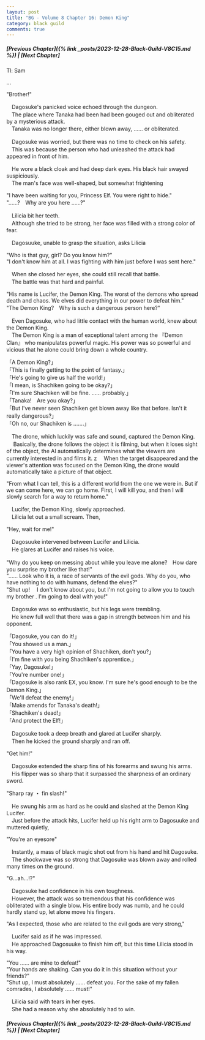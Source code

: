 ```yaml
---
layout: post
title: "BG - Volume 8 Chapter 16: Demon King"
category: black guild
comments: true
---
```


##### [Previous Chapter]({% link _posts/2023-12-28-Black-Guild-V8C15.md %}) \| [Next Chapter]



Tl: Sam


…



"Brother!"

　Dagosuke's panicked voice echoed through the dungeon.    
　The place where Tanaka had been had been gouged out and obliterated by a mysterious attack.    
　Tanaka was no longer there, either blown away, ...... or obliterated.

　Dagosuke was worried, but there was no time to check on his safety.    
　This was because the person who had unleashed the attack had appeared in front of him.

　He wore a black cloak and had deep dark eyes. His black hair swayed suspiciously.    
　The man's face was well-shaped, but somewhat frightening
<!--more-->

"I have been waiting for you, Princess Elf. You were right to hide."     
"......?　Why are you here ......?"

　Lilicia bit her teeth.   
　Although she tried to be strong, her face was filled with a strong color of fear.

　Dagosuuke, unable to grasp the situation, asks Lilicia   

"Who is that guy, girl? Do you know him?"    
"I don't know him at all. I was fighting with him just before I was sent here."  

　When she closed her eyes, she could still recall that battle.    
　The battle was that hard and painful.

"His name is Lucifer, the Demon King. The worst of the demons who spread death and chaos. We elves did everything in our power to defeat him."   
"The Demon King?　Why is such a dangerous person here?"

　Even Dagosuke, who had little contact with the human world, knew about the Demon King.    
　The Demon King is a man of exceptional talent among the 『Demon Clan』 who manipulates powerful magic. His power was so powerful and vicious that he alone could bring down a whole country.

「A Demon King?」     
「This is finally getting to the point of fantasy.」    
「He's going to give us half the world!」   
「I mean, is Shachiken going to be okay?」    
「I'm sure Shachiken will be fine. ...... probably.」    
「Tanaka!　Are you okay?」    
「But I've never seen Shachiken get blown away like that before. Isn't it really dangerous?」    
「Oh no, our Shachiken is .......」

　The drone, which luckily was safe and sound, captured the Demon King.    
　 Basically, the drone follows the object it is filming, but when it loses sight of the object, the AI automatically determines what the viewers are currently interested in and films it.      z
　When the target disappeared and the viewer's attention was focused on the Demon King, the drone would automatically take a picture of that object.

"From what I can tell, this is a different world from the one we were in. But if we can come here, we can go home. First, I will kill you, and then I will slowly search for a way to return home."

　Lucifer, the Demon King, slowly approached.   
　Lilicia let out a small scream. Then,

"Hey, wait for me!"

　Dagosuuke intervened between Lucifer and Lilicia.   
　He glares at Lucifer and raises his voice.

"Why do you keep on messing about while you leave me alone?　How dare you surprise my brother like that!"    
"...... Look who it is, a race of servants of the evil gods. Why do you, who have nothing to do with humans, defend the elves?"    
"Shut up!　 I don't know about you, but I'm not going to allow you to touch my brother . I'm going to deal with you!"

　Dagosuke was so enthusiastic, but his legs were trembling.    
　He knew full well that there was a gap in strength between him and his opponent.

「Dagosuke, you can do it!」    
「You showed us a man.」    
「You have a very high opinion of Shachiken, don't you?」    
「I'm fine with you being Shachiken's apprentice.」    
「Yay, Dagosuke!」    
「You're number one!」    
「Dagosuke is also rank EX, you know. I'm sure he's good enough to be the Demon King.」    
「We'll defeat the enemy!」    
「Make amends for Tanaka's death!」    
「Shachiken's dead!」    
「And protect the Elf!」

　Dagosuke took a deep breath and glared at Lucifer sharply.   
　Then he kicked the ground sharply and ran off.

"Get him!"

　Dagosuke extended the sharp fins of his forearms and swung his arms.    
　His flipper was so sharp that it surpassed the sharpness of an ordinary sword.

  <div data-nat="424166"></div>

"Sharp ray ・ fin slash!"

　He swung his arm as hard as he could and slashed at the Demon King Lucifer.   
　Just before the attack hits, Lucifer held up his right arm to Dagosuuke and muttered quietly, 

"You're an eyesore"

　Instantly, a mass of black magic shot out from his hand and hit Dagosuke.   
　The shockwave was so strong that Dagosuke was blown away and rolled many times on the ground.

"G...ah...!?" 

　Dagosuke had confidence in his own toughness.    
　However, the attack was so tremendous that his confidence was obliterated with a single blow. His entire body was numb, and he could hardly stand up, let alone move his fingers.

"As I expected, those who are related to the evil gods are very strong," 

　Lucifer said as if he was impressed.    
　He approached Dagosuuke to finish him off, but this time Lilicia stood in his way.    

"You ...... are mine to defeat!"    
"Your hands are shaking. Can you do it in this situation without your friends?"    
"Shut up, I must absolutely ...... defeat you. For the sake of my fallen comrades, I absolutely ...... must!"

　Lilicia said with tears in her eyes.     
　She had a reason why she absolutely had to win.



##### [Previous Chapter]({% link _posts/2023-12-28-Black-Guild-V8C15.md %}) \| [Next Chapter]

